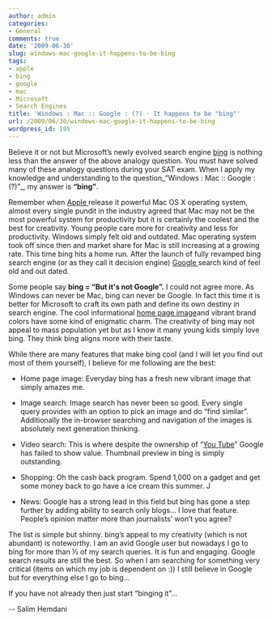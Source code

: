 ```yaml
---
author: admin
categories:
- General
comments: true
date: '2009-06-30'
slug: windows-mac-google-it-happens-to-be-bing
tags:
- apple
- bing
- google
- mac
- Microsoft
- Search Engines
title: 'Windows : Mac :: Google : (?) - It happens to be "bing"'
url: /2009/06/30/windows-mac-google-it-happens-to-be-bing
wordpress_id: 195
---
```






Believe it or not but Microsoft’s newly evolved search engine [bing](http://www.bing.com/) is nothing less than the answer of the above analogy question. You must have solved many of these analogy questions during your SAT exam. When I apply my knowledge and understanding to the question_“Windows : Mac :: Google : (?)”_, my answer is **“bing”**.




Remember when [Apple ](http://www.apple.com/)release it powerful Mac OS X operating system, almost every single pundit in the industry agreed that Mac may not be the most powerful system for productivity but it is certainly the coolest and the best for creativity. Young people care more for creativity and less for productivity. Windows simply felt old and outdated. Mac operating system took off since then and market share for Mac is still increasing at a growing rate. This time bing hits a home run. After the launch of fully revamped bing search engine (or as they call it decision engine) [Google ](http://www.google.com/)search kind of feel old and out dated.




Some people say **bing = “But it's not Google”.** I could not agree more. As Windows can never be Mac, bing can never be Google. In fact this time it is better for Microsoft to craft its own path and define its own destiny in search engine. The cool informational [home page image](http://www.istartedsomething.com/bingimages/)and vibrant brand colors have some kind of enigmatic charm. The creativity of bing may not appeal to mass population yet but as I know it many young kids simply love bing. They think bing aligns more with their taste.




While there are many features that make bing cool (and I will let you find out most of them yourself), I believe for me following are the best:












	
  * Home page image: Everyday bing has a fresh new vibrant image that simply amazes me.

	
  * Image search: Image search has never been so good. Every single query provides with an option to pick an image and do “find similar”. Additionally the in-browser searching and navigation of the images is absolutely next generation thinking.

	
  * Video search: This is where despite the ownership of “[You Tube](http://www.youtube.com/)” Google has failed to show value. Thumbnail preview in bing is simply outstanding.

	
  * Shopping: Oh the cash back program. Spend 1,000 on a gadget and get some money back to go have a ice cream this summer. J

	
  * News: Google has a strong lead in this field but bing has gone a step further by adding ability to search only blogs… I love that feature. People’s opinion matter more than journalists’ won’t you agree?









The list is simple but shinny. bing’s appeal to my creativity (which is not abundant) is noteworthy. I am an avid Google user but nowadays I go to bing for more than ½ of my search queries. It is fun and engaging. Google search results are still the best. So when I am searching for something very critical (items on which my job is dependent on :)) I still believe in Google but for everything else I go to bing…










If you have not already then just start “binging it”…














-- Salim Hemdani



